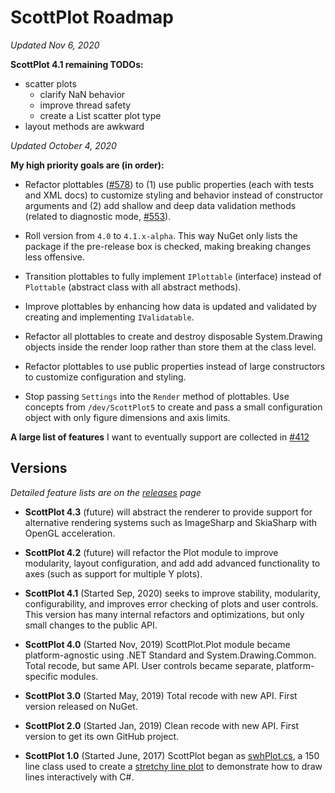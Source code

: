 # ScottPlot Roadmap

_Updated Nov 6, 2020_
 
**ScottPlot 4.1 remaining TODOs:**
  * scatter plots
    * clarify NaN behavior
    * improve thread safety
    * create a List scatter plot type
  * layout methods are awkward

_Updated October 4, 2020_

**My high priority goals are (in order):**

* Refactor plottables ([#578](https://github.com/swharden/ScottPlot/issues/578)) to (1) use public properties (each with tests and XML docs) to customize styling and behavior instead of constructor arguments and (2) add shallow and deep data validation methods (related to diagnostic mode, [#553](https://github.com/swharden/ScottPlot/issues/553)).

* Roll version from `4.0` to `4.1.x-alpha`. This way NuGet only lists the package if the pre-release box is checked, making breaking changes less offensive.

* Transition plottables to fully implement `IPlottable` (interface) instead of `Plottable` (abstract class with all abstract methods).

* Improve plottables by enhancing how data is updated and validated by creating and implementing `IValidatable`.

* Refactor all plottables to create and destroy disposable System.Drawing objects inside the render loop rather than store them at the class level.

* Refactor plottables to use public properties instead of large constructors to customize configuration and styling.

* Stop passing `Settings` into the `Render` method of plottables. Use concepts from `/dev/ScottPlot5` to create and pass a small configuration object with only figure dimensions and axis limits.

**A large list of features** I want to eventually support are collected in [#412](https://github.com/swharden/ScottPlot/issues/412)

## Versions

_Detailed feature lists are on the [releases](https://github.com/swharden/ScottPlot/releases) page_

* **ScottPlot 4.3** (future) will abstract the renderer to provide support for alternative rendering systems such as ImageSharp and SkiaSharp with OpenGL acceleration.

* **ScottPlot 4.2** (future) will refactor the Plot module to improve modularity, layout configuration, and add add advanced functionality to axes (such as support for multiple Y plots).

* **ScottPlot 4.1** (Started Sep, 2020) seeks to improve stability, modularity, configurability, and improves error checking of plots and user controls. This version has many internal refactors and optimizations, but only small changes to the public API.

* **ScottPlot 4.0** (Started Nov, 2019) ScottPlot.Plot module became platform-agnostic using .NET Standard and System.Drawing.Common. Total recode, but same API. User controls became separate, platform-specific modules.

* **ScottPlot 3.0** (Started May, 2019) Total recode with new API. First version released on NuGet.

* **ScottPlot 2.0** (Started Jan, 2019) Clean recode with new API. First version to get its own GitHub project. 

* **ScottPlot 1.0** (Started June, 2017) ScottPlot began as [swhPlot.cs](https://github.com/swharden/Csharp-Data-Visualization/blob/master/projects/17-06-24_stretchy_line_plot/pixelDrawDrag2/swhPlot.cs), a 150 line class used to create a [stretchy line plot](https://github.com/swharden/Csharp-Data-Visualization/tree/master/projects/17-06-24_stretchy_line_plot) to demonstrate how to draw lines interactively with C#.
